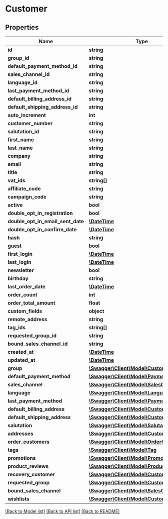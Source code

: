 # Customer

## Properties
Name | Type | Description | Notes
------------ | ------------- | ------------- | -------------
**id** | **string** |  | [optional] 
**group_id** | **string** |  | 
**default_payment_method_id** | **string** |  | 
**sales_channel_id** | **string** |  | 
**language_id** | **string** |  | 
**last_payment_method_id** | **string** |  | [optional] 
**default_billing_address_id** | **string** |  | 
**default_shipping_address_id** | **string** |  | 
**auto_increment** | **int** |  | [optional] 
**customer_number** | **string** |  | 
**salutation_id** | **string** |  | [optional] 
**first_name** | **string** |  | 
**last_name** | **string** |  | 
**company** | **string** |  | [optional] 
**email** | **string** |  | 
**title** | **string** |  | [optional] 
**vat_ids** | **string[]** |  | [optional] 
**affiliate_code** | **string** |  | [optional] 
**campaign_code** | **string** |  | [optional] 
**active** | **bool** |  | [optional] 
**double_opt_in_registration** | **bool** |  | [optional] 
**double_opt_in_email_sent_date** | [**\DateTime**](\DateTime.md) |  | [optional] 
**double_opt_in_confirm_date** | [**\DateTime**](\DateTime.md) |  | [optional] 
**hash** | **string** |  | [optional] 
**guest** | **bool** |  | [optional] 
**first_login** | [**\DateTime**](\DateTime.md) |  | [optional] 
**last_login** | [**\DateTime**](\DateTime.md) |  | [optional] 
**newsletter** | **bool** |  | [optional] 
**birthday** | **string** |  | [optional] 
**last_order_date** | [**\DateTime**](\DateTime.md) |  | [optional] 
**order_count** | **int** |  | [optional] 
**order_total_amount** | **float** |  | [optional] 
**custom_fields** | **object** |  | [optional] 
**remote_address** | **string** |  | [optional] 
**tag_ids** | **string[]** |  | [optional] 
**requested_group_id** | **string** |  | [optional] 
**bound_sales_channel_id** | **string** |  | [optional] 
**created_at** | [**\DateTime**](\DateTime.md) |  | 
**updated_at** | [**\DateTime**](\DateTime.md) |  | [optional] 
**group** | [**\Swagger\Client\Model\CustomerGroup**](CustomerGroup.md) |  | [optional] 
**default_payment_method** | [**\Swagger\Client\Model\PaymentMethod**](PaymentMethod.md) |  | [optional] 
**sales_channel** | [**\Swagger\Client\Model\SalesChannel**](SalesChannel.md) |  | [optional] 
**language** | [**\Swagger\Client\Model\Language**](Language.md) |  | [optional] 
**last_payment_method** | [**\Swagger\Client\Model\PaymentMethod**](PaymentMethod.md) |  | [optional] 
**default_billing_address** | [**\Swagger\Client\Model\CustomerAddress**](CustomerAddress.md) |  | [optional] 
**default_shipping_address** | [**\Swagger\Client\Model\CustomerAddress**](CustomerAddress.md) |  | [optional] 
**salutation** | [**\Swagger\Client\Model\Salutation**](Salutation.md) |  | [optional] 
**addresses** | [**\Swagger\Client\Model\CustomerAddress**](CustomerAddress.md) |  | [optional] 
**order_customers** | [**\Swagger\Client\Model\OrderCustomer**](OrderCustomer.md) |  | [optional] 
**tags** | [**\Swagger\Client\Model\Tag**](Tag.md) |  | [optional] 
**promotions** | [**\Swagger\Client\Model\Promotion**](Promotion.md) |  | [optional] 
**product_reviews** | [**\Swagger\Client\Model\ProductReview**](ProductReview.md) |  | [optional] 
**recovery_customer** | [**\Swagger\Client\Model\CustomerRecovery**](CustomerRecovery.md) |  | [optional] 
**requested_group** | [**\Swagger\Client\Model\CustomerGroup**](CustomerGroup.md) |  | [optional] 
**bound_sales_channel** | [**\Swagger\Client\Model\SalesChannel**](SalesChannel.md) |  | [optional] 
**wishlists** | [**\Swagger\Client\Model\CustomerWishlist**](CustomerWishlist.md) |  | [optional] 

[[Back to Model list]](../../README.md#documentation-for-models) [[Back to API list]](../../README.md#documentation-for-api-endpoints) [[Back to README]](../../README.md)

